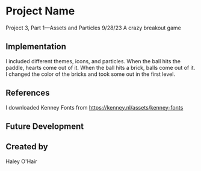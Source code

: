 # Project Name
Project 3, Part 1—Assets and Particles
9/28/23
A crazy breakout game


## Implementation

I included different themes, icons, and particles. When the ball hits the paddle, hearts come out of it. When the ball hits a brick, balls come out of it. I changed the color of the bricks and took some out in the first level.


## References
I downloaded Kenney Fonts from https://kenney.nl/assets/kenney-fonts

## Future Development


## Created by
Haley O'Hair

